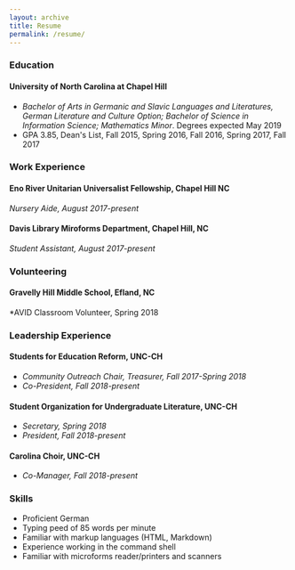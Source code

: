 ```yaml
---
layout: archive
title: Resume
permalink: /resume/
---
```


### Education

#### University of North Carolina at Chapel Hill

* *Bachelor of Arts in Germanic and Slavic Languages and Literatures, German Literature and Culture Option; Bachelor of Science in Information Science; Mathematics Minor*.  Degrees expected May 2019
* GPA 3.85, Dean's List, Fall 2015, Spring 2016, Fall 2016, Spring 2017, Fall 2017

### Work Experience

#### Eno River Unitarian Universalist Fellowship, Chapel Hill NC

*Nursery Aide, August 2017-present*

#### Davis Library Miroforms Department, Chapel Hill, NC

*Student Assistant, August 2017-present*

### Volunteering

#### Gravelly Hill Middle School, Efland, NC

*AVID Classroom Volunteer, Spring 2018

### Leadership Experience

#### Students for Education Reform, UNC-CH

* *Community Outreach Chair, Treasurer, Fall 2017-Spring 2018*
* *Co-President, Fall 2018-present*

#### Student Organization for Undergraduate Literature, UNC-CH

* *Secretary, Spring 2018*
* *President, Fall 2018-present*

#### Carolina Choir, UNC-CH

* *Co-Manager, Fall 2018-present*

### Skills

* Proficient German
* Typing peed of 85 words per minute
* Familiar with markup languages (HTML, Markdown)
* Experience working in the command shell
* Familiar with microforms reader/printers and scanners
